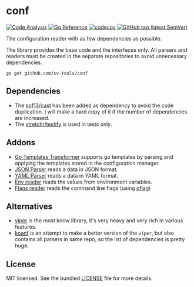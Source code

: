 # conf

[![Code Analysis](https://github.com/sv-tools/conf/actions/workflows/checks.yaml/badge.svg)](https://github.com/sv-tools/conf/actions/workflows/checks.yaml)
[![Go Reference](https://pkg.go.dev/badge/github.com/sv-tools/conf.svg)](https://pkg.go.dev/github.com/sv-tools/conf)
[![codecov](https://codecov.io/gh/sv-tools/conf/branch/main/graph/badge.svg?token=0XVOTDR1CW)](https://codecov.io/gh/sv-tools/conf)
[![GitHub tag (latest SemVer)](https://img.shields.io/github/v/tag/sv-tools/conf?style=flat)](https://github.com/sv-tools/conf/releases)

The configuration reader with as few dependencies as possible.

The library provides the base code and the interfaces only.
All parsers and readers must be created in the separate repositories to avoid unnecessary dependencies.

```shell
go get github.com/sv-tools/conf
```

## Dependencies

* The [spf13/cast](https://github.com/spf13/cast) has been added as dependency to avoid the code duplication. I will make a hard copy of it if the number of dependencies are increased.
* The [stretchr/testify](https://github.com/stretchr/testify) is used in tests only.

## Addons

* [Go Templates Transformer](https://github.com/sv-tools/conf-transformer-go-template) supports go templates by parsing and applying the templates stored in the configuration manager.
* [JSON Parser](https://github.com/sv-tools/conf-parser-json) reads a data in JSON format.
* [YAML Parser](https://github.com/sv-tools/conf-parser-yaml) reads a data in YAML format.
* [Env reader](https://github.com/sv-tools/conf-reader-env) reads the values from environment variables.
* [Flags reader](https://github.com/sv-tools/conf-reader-flags) reads the command line flags (using [pflag](https://github.com/spf13/pflag))

## Alternatives

* [viper](https://github.com/spf13/viper) is the most know library, it's very heavy and very rich in various features.
* [koanf](https://github.com/knadh/koanf) is an attempt to make a better version of the `viper`, but also contains all parsers in same repo, so the list of dependencies is pretty huge.

## License

MIT licensed. See the bundled [LICENSE](LICENSE) file for more details.

